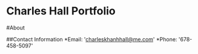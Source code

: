# Charles Hall Portfolio

#About

##Contact Information
*Email: 'charleskhanhhall@me.com'
*Phone: '678-458-5097'

#



